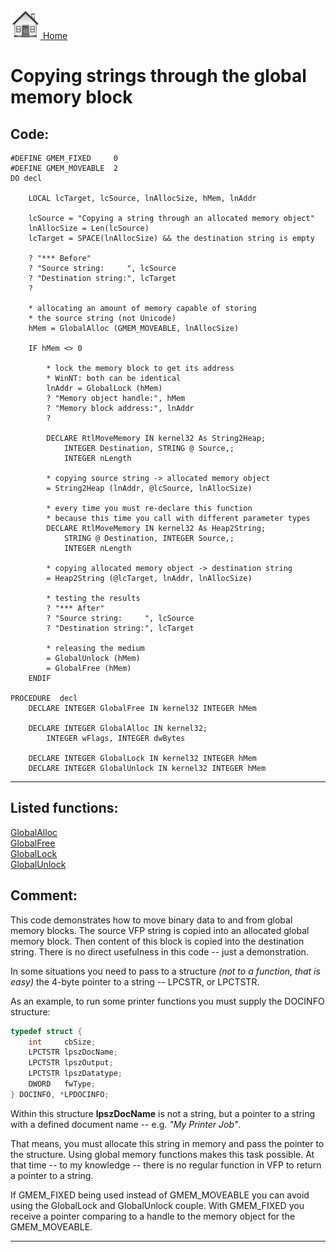 [<img src="../images/home.png"> Home ](https://github.com/VFPX/Win32API)  

# Copying strings through the global memory block

## Code:
```foxpro  
#DEFINE GMEM_FIXED     0
#DEFINE GMEM_MOVEABLE  2
DO decl

	LOCAL lcTarget, lcSource, lnAllocSize, hMem, lnAddr

	lcSource = "Copying a string through an allocated memory object"
	lnAllocSize = Len(lcSource)
	lcTarget = SPACE(lnAllocSize) && the destination string is empty

	? "*** Before"
	? "Source string:     ", lcSource
	? "Destination string:", lcTarget
	?

	* allocating an amount of memory capable of storing
	* the source string (not Unicode)
	hMem = GlobalAlloc (GMEM_MOVEABLE, lnAllocSize)

	IF hMem <> 0
	
		* lock the memory block to get its address
		* WinNT: both can be identical
		lnAddr = GlobalLock (hMem)
		? "Memory object handle:", hMem
		? "Memory block address:", lnAddr
		?

		DECLARE RtlMoveMemory IN kernel32 As String2Heap;
			INTEGER Destination, STRING @ Source,;
			INTEGER nLength

		* copying source string -> allocated memory object
		= String2Heap (lnAddr, @lcSource, lnAllocSize)

		* every time you must re-declare this function
		* because this time you call with different parameter types
		DECLARE RtlMoveMemory IN kernel32 As Heap2String;
			STRING @ Destination, INTEGER Source,;
			INTEGER nLength

		* copying allocated memory object -> destination string
		= Heap2String (@lcTarget, lnAddr, lnAllocSize)

		* testing the results
		? "*** After"
		? "Source string:     ", lcSource
		? "Destination string:", lcTarget

		* releasing the medium
		= GlobalUnlock (hMem)
		= GlobalFree (hMem)
	ENDIF

PROCEDURE  decl
	DECLARE INTEGER GlobalFree IN kernel32 INTEGER hMem

	DECLARE INTEGER GlobalAlloc IN kernel32;
		INTEGER wFlags, INTEGER dwBytes

	DECLARE INTEGER GlobalLock IN kernel32 INTEGER hMem
	DECLARE INTEGER GlobalUnlock IN kernel32 INTEGER hMem  
```  
***  


## Listed functions:
[GlobalAlloc](../libraries/kernel32/GlobalAlloc.md)  
[GlobalFree](../libraries/kernel32/GlobalFree.md)  
[GlobalLock](../libraries/kernel32/GlobalLock.md)  
[GlobalUnlock](../libraries/kernel32/GlobalUnlock.md)  

## Comment:
This code demonstrates how to move binary data to and from global memory blocks. The source VFP string is copied into an allocated global memory block. Then content of this block is copied into the destination string. There is no direct usefulness in this code -- just a demonstration.  
  
In some situations you need to pass to a structure *(not to a function, that is easy)* the 4-byte pointer to a string -- LPCSTR, or LPCTSTR.   
  
As an example, to run some printer functions you must supply the DOCINFO structure:  
```cpp
typedef struct {   
    int     cbSize;   
    LPCTSTR lpszDocName;   
    LPCTSTR lpszOutput;   
    LPCTSTR lpszDatatype;  
    DWORD   fwType;   
} DOCINFO, *LPDOCINFO;
```

Within this structure **lpszDocName** is not a string, but a pointer to a string with a defined document name -- e.g. *"My Printer Job"*.   
  
That means, you must allocate this string in memory and pass the pointer to the structure. Using global memory functions makes this task possible. At that time -- to my knowledge -- there is no regular function in VFP to return a pointer to a string.  
  
If GMEM_FIXED being used instead of GMEM_MOVEABLE you can avoid using the GlobalLock and GlobalUnlock couple. With GMEM_FIXED you receive a pointer comparing to a handle to the memory object for the GMEM_MOVEABLE.  
  
***  

